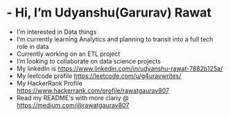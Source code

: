 # -  Hi, I’m Udyanshu(Garurav) Rawat
-  I’m interested in Data things
-  I’m currently learning Analytics and planning to transit into a full tech role in data
-  Currently working on an ETL project
-  I’m looking to collaborate on data science projects
-  My linkedIn is https://www.linkedin.com/in/udyanshu-rawat-7882b125a/
-  My leetcode profile https://leetcode.com/u/g4uravwrites/
-  My HackerRank Profile https://www.hackerrank.com/profile/rawatgaurav807
-  Read my README's with more clariy @ https://medium.com/@rawatgaurav807

<!---
gauraVwrites/gauraVwrites is a ✨ special ✨ repository because its `README.md` (this file) appears on your GitHub profile.
You can click the Preview link to take a look at your changes.
--->
